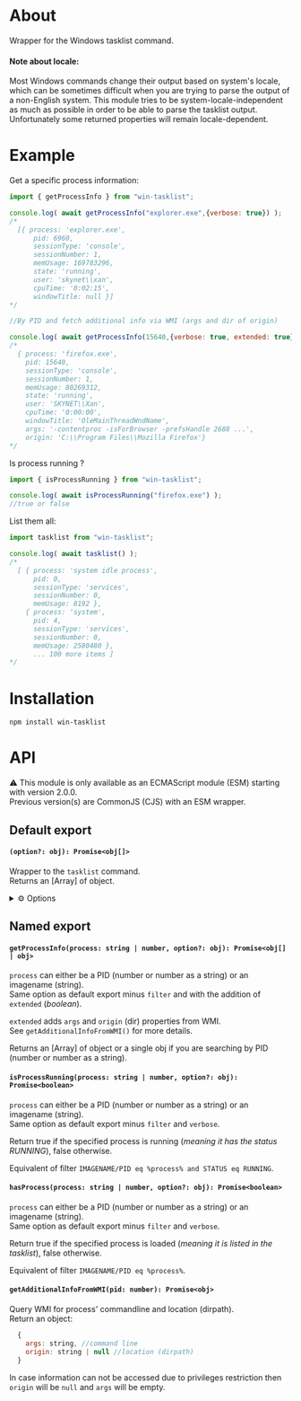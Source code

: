 About
=====

Wrapper for the Windows tasklist command.

#### Note about locale:

Most Windows commands change their output based on system's locale, which can be sometimes difficult when you are trying to parse the output of a non-English system.
This module tries to be system-locale-independent as much as possible in order to be able to parse the tasklist output.
Unfortunately some returned properties will remain locale-dependent.

Example
=======

Get a specific process information:

```js
import { getProcessInfo } from "win-tasklist";

console.log( await getProcessInfo("explorer.exe",{verbose: true}) );
/*
  [{ process: 'explorer.exe',
      pid: 6960,
      sessionType: 'console',
      sessionNumber: 1,
      memUsage: 169783296,
      state: 'running',
      user: 'skynet\\xan',
      cpuTime: '0:02:15',
      windowTitle: null }]  
*/

//By PID and fetch additional info via WMI (args and dir of origin)

console.log( await getProcessInfo(15640,{verbose: true, extended: true}) );
/*
  { process: 'firefox.exe',
    pid: 15640,
    sessionType: 'console',
    sessionNumber: 1,
    memUsage: 80269312,
    state: 'running',
    user: 'SKYNET\\Xan',
    cpuTime: '0:00:00',
    windowTitle: 'OleMainThreadWndName',
    args: '-contentproc -isForBrowser -prefsHandle 2688 ...',
    origin: 'C:\\Program Files\\Mozilla Firefox'}  
*/
```

Is process running ? 

```js
import { isProcessRunning } from "win-tasklist";

console.log( await isProcessRunning("firefox.exe") );
//true or false
```

List them all:

```js
import tasklist from "win-tasklist";

console.log( await tasklist() );
/*
  [ { process: 'system idle process',
      pid: 0,
      sessionType: 'services',
      sessionNumber: 0,
      memUsage: 8192 },
    { process: 'system',
      pid: 4,
      sessionType: 'services',
      sessionNumber: 0,
      memUsage: 2580480 }, 
      ... 100 more items ]
*/
```

Installation
============

```
npm install win-tasklist
```

API
===

⚠️ This module is only available as an ECMAScript module (ESM) starting with version 2.0.0.<br />
Previous version(s) are CommonJS (CJS) with an ESM wrapper.

## Default export

#### `(option?: obj): Promise<obj[]>`

Wrapper to the `tasklist` command.<br />
Returns an [Array] of object.

<details>
<summary>⚙️ Options</summary>

- verbose (default: false)<br />
      if false will return the following properties : `process, pid, sessionType, sessionNumber, memUsage (bytes)`.<br />
      if true will additionally return the following properties : `state, user, cpuTime, windowTitle`.<br />
      <br />
      ⚠️ Keep in mind using the verbose option might impact performance.
    
- remote (default: null)<br />
      Name or IP address of a remote computer.<br />
      Must be used with user and password options below.
    
- user (default: null)<br />
      Username or Domain\Username.
    
- password (default: null)<br />
      User's password.
 
- uwpOnly (default: false)<br />
      List only Windows Store Apps (UWP).<br />
      ⚠️ NB: With this option to true and verbose to false; tasklist only returns `process, pid, memUsage (bytes) and AUMID`.
      
- filter (default: [])<br />
    
     Array of string. Each string being a filter.<br />
     
     eg filter for listing only running processes :
     `["STATUS eq RUNNING"]`

     <table>
        <thead>
        <tr>
        <th>Filter Name</th>
        <th>Valid Operators</th>
        <th>Valid Values</th>
        </tr>
        </thead>
        <tbody>
        <tr>
        <td>STATUS</td>
        <td>eq, ne</td>
        <td>RUNNING</td>
        </tr>
        <tr>
        <td>IMAGENAME</td>
        <td>eq, ne</td>
        <td>Image name</td>
        </tr>
        <tr>
        <td>PID</td>
        <td>eq, ne, gt, lt, ge, le</td>
        <td>PID value</td>
        </tr>
        <tr>
        <td>SESSION</td>
        <td>eq, ne, gt, lt, ge, le</td>
        <td>Session number</td>
        </tr>
        <tr>
        <td>SESSIONNAME</td>
        <td>eq, ne</td>
        <td>Session name</td>
        </tr>
        <tr>
        <td>CPUTIME</td>
        <td>eq, ne, gt, lt, ge, le</td>
        <td>CPU time in the format <em>HH</em><strong>:</strong><em>MM</em><strong>:</strong><em>SS</em>, where <em>MM</em> and <em>SS</em> are between 0 and 59 and <em>HH</em> is any unsigned number</td>
        </tr>
        <tr>
        <td>MEMUSAGE</td>
        <td>eq, ne, gt, lt, ge, le</td>
        <td>Memory usage in KB</td>
        </tr>
        <tr>
        <td>USERNAME</td>
        <td>eq, ne</td>
        <td>Any valid user name</td>
        </tr>
        <tr>
        <td>SERVICES</td>
        <td>eq, ne</td>
        <td>Service name</td>
        </tr>
        <tr>
        <td>WINDOWTITLE</td>
        <td>eq, ne</td>
        <td>Window title</td>
        </tr>
        <tr>
        <td>MODULES</td>
        <td>eq, ne</td>
        <td>DLL name</td>
        </tr>
        </tbody>
    </table>
 
💡 More details in the official [tasklist](https://docs.microsoft.com/en-us/windows-server/administration/windows-commands/tasklist) doc.
    
</details>

## Named export

#### `getProcessInfo(process: string | number, option?: obj): Promise<obj[] | obj>`

  `process` can either be a PID (number or number as a string) or an imagename (string).<br />
  Same option as default export minus `filter` and with the addition of `extended` (_boolean_).
  
  `extended` adds `args` and `origin` (dir) properties from WMI.<br />
  See `getAdditionalInfoFromWMI()` for more details.

  Returns an [Array] of object or a single obj if you are searching by PID (number or number as a string).<br />

#### `isProcessRunning(process: string | number, option?: obj): Promise<boolean>`

  `process` can either be a PID (number or number as a string) or an imagename (string).<br />
  Same option as default export minus `filter` and `verbose`.
  
  Return true if the specified process is running (*meaning it has the status RUNNING*), false otherwise.<br />
   
  Equivalent of filter `IMAGENAME/PID eq %process% and STATUS eq RUNNING`.<br />

#### `hasProcess(process: string | number, option?: obj): Promise<boolean>`

  `process` can either be a PID (number or number as a string) or an imagename (string).<br />
  Same option as default export minus `filter` and `verbose`.
  
  Return true if the specified process is loaded (*meaning it is listed in the tasklist*), false otherwise.<br />
  
  Equivalent of filter `IMAGENAME/PID eq %process%`.<br />

#### `getAdditionalInfoFromWMI(pid: number): Promise<obj>`

  Query WMI for process' commandline and location (dirpath).<br />
  Return an object:
  
```js
  {
    args: string, //command line
    origin: string | null //location (dirpath)
  }
```

  In case information can not be accessed due to privileges restriction then `origin` will be `null` and `args` will be empty.